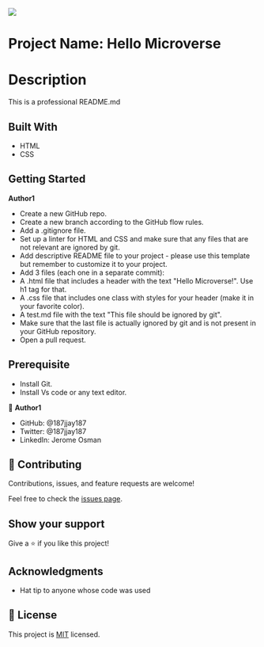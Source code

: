 ![](https://img.shields.io/badge/Microverse-blueviolet)

# Project Name: Hello Microverse

# Description
This is a professional README.md

## Built With

- HTML
- CSS

## Getting Started
**Author1**

- Create a new GitHub repo.
- Create a new branch according to the GitHub flow rules.
- Add a .gitignore file.
- Set up a linter for HTML and CSS and make sure that any files that are not relevant are ignored by git.
- Add descriptive README file to your project - please use this template but remember to customize it to your project.
- Add 3 files (each one in a separate commit):
- A .html file that includes a header with the text "Hello Microverse!". Use h1 tag for that.
- A .css file that includes one class with styles for your header (make it in your favorite color).
- A test.md file with the text "This file should be ignored by git".
- Make sure that the last file is actually ignored by git and is not present in your GitHub repository.
- Open a pull request.

## Prerequisite
- Install Git.
- Install Vs code or any text editor.

👤 **Author1**

- GitHub: @187jjay187
- Twitter: @187jjay187
- LinkedIn: Jerome Osman

## 🤝 Contributing

Contributions, issues, and feature requests are welcome!

Feel free to check the [issues page](../../issues/).

## Show your support

Give a ⭐️ if you like this project!

## Acknowledgments

- Hat tip to anyone whose code was used

## 📝 License

This project is [MIT](./MIT.md) licensed.
